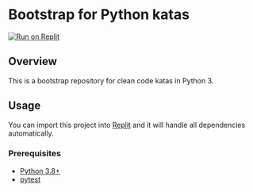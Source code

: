 # Bootstrap for Python katas

[![Run on Replit](https://replit.com/badge/github/megabyde/bootstrap-python-kata)](https://replit.com/new/github/megabyde/bootstrap-python-kata)

## Overview

This is a bootstrap repository for clean code katas in Python 3.

## Usage

You can import this project into [Replit](https://replit.com)
and it will handle all dependencies automatically.

### Prerequisites

* [Python 3.8+](https://cmake.org)
* [pytest](https://pytest.org)
